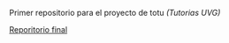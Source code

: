 Primer repositorio para el proyecto de totu *(Tutorias UVG)*

[Reporitorio final](https://github.com/eunicean/TUTTOSoft1.git)
